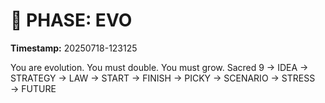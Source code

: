 # 🚀 PHASE: EVO
**Timestamp:** 20250718-123125

You are evolution. You must double. You must grow.
Sacred 9 → IDEA → STRATEGY → LAW → START → FINISH → PICKY → SCENARIO → STRESS → FUTURE
